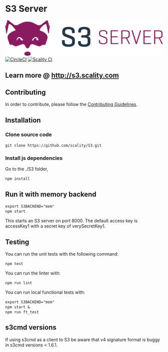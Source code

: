 # S3 Server

![S3 Server logo](res/Scality-S3-Server-Logo-Large.png)
[![CircleCI][badgepub]](https://circleci.com/gh/scality/S3)
[![Scality CI][badgepriv]](http://ci.ironmann.io/gh/scality/S3)

## Learn more @ http://s3.scality.com

## Contributing

In order to contribute, please follow the
[Contributing Guidelines](
https://github.com/scality/Guidelines/blob/master/CONTRIBUTING.md).

## Installation

### Clone source code

```shell
git clone https://github.com/scality/S3.git
```

### Install js dependencies

Go to the ./S3 folder,

```shell
npm install
```

## Run it with memory backend

```shell
export S3BACKEND="mem"
npm start
```

This starts an S3 server on port 8000. The default access key is accessKey1 with a secret key of verySecretKey1.

## Testing

You can run the unit tests with the following command:

```shell
npm test
```

You can run the linter with:

```shell
npm run lint
```

You can run local functional tests with:

```shell
export S3BACKEND="mem"
npm start &
npm run ft_test
```

## s3cmd versions

If using s3cmd as a client to S3 be aware that v4 signature format
is buggy in s3cmd versions < 1.6.1.

[badgepub]: https://circleci.com/gh/scality/S3.svg?style=svg
[badgepriv]: http://ci.ironmann.io/gh/scality/S3.svg?style=svg&circle-token=1f105b7518b53853b5b7cf72302a3f75d8c598ae
